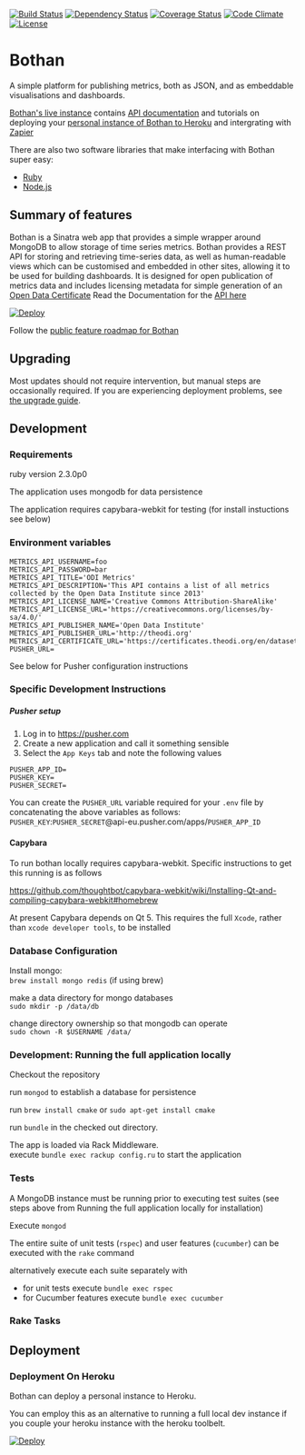 [![Build Status](http://img.shields.io/travis/theodi/bothan.svg?style=flat-square)](https://travis-ci.org/theodi/bothan)
[![Dependency Status](http://img.shields.io/gemnasium/theodi/bothan.svg?style=flat-square)](https://gemnasium.com/theodi/bothan)
[![Coverage Status](http://img.shields.io/coveralls/theodi/bothan.svg?style=flat-square)](https://coveralls.io/r/theodi/bothan)
[![Code Climate](http://img.shields.io/codeclimate/github/theodi/bothan.svg?style=flat-square)](https://codeclimate.com/github/theodi/bothan)
[![License](http://img.shields.io/:license-mit-blue.svg?style=flat-square)](http://theodi.mit-license.org)

# Bothan

A simple platform for publishing metrics, both as JSON, and as embeddable visualisations and dashboards.

[Bothan's live instance](https://bothan.io/) contains [API documentation](https://bothan.io/api.html) and tutorials on deploying your [personal instance of Bothan to Heroku](https://bothan.io/get-started.html) and intergrating with [Zapier](https://bothan.io/tutorials.html)

There are also two software libraries that make interfacing with Bothan super easy:

* [Ruby](https://github.com/theodi/bothan.rb)
* [Node.js](https://github.com/theodi/bothan.js)

## Summary of features

Bothan is a Sinatra web app that provides a simple wrapper around MongoDB to allow storage of time series metrics.
Bothan provides a REST API for storing and retrieving time-series data, as well as human-readable views which can be customised and embedded in other sites, allowing it to be used for building dashboards. It is designed for open publication of metrics data and includes licensing metadata for simple generation of an [Open Data Certificate](https://trello.com/c/ELxxqSeT/24-open-data-certificate)
Read the Documentation for the [API here](https://bothan.io/api.html) 

[![Deploy](https://www.herokucdn.com/deploy/button.svg)](https://heroku.com/deploy)

Follow the [public feature roadmap for Bothan](https://trello.com/b/2xc7Q0kd/labs-public-toolbox-roadmap?menu=filter&filter=label:Bothan)

## Upgrading

Most updates should not require intervention, but manual steps are occasionally required. If you are experiencing deployment problems, see [the upgrade guide](UPGRADING.md).

## Development

### Requirements
ruby version 2.3.0p0

The application uses mongodb for data persistence

The application requires capybara-webkit for testing (for install instuctions see below)

### Environment variables

```
METRICS_API_USERNAME=foo
METRICS_API_PASSWORD=bar
METRICS_API_TITLE='ODI Metrics'
METRICS_API_DESCRIPTION='This API contains a list of all metrics collected by the Open Data Institute since 2013'
METRICS_API_LICENSE_NAME='Creative Commons Attribution-ShareAlike'
METRICS_API_LICENSE_URL='https://creativecommons.org/licenses/by-sa/4.0/'
METRICS_API_PUBLISHER_NAME='Open Data Institute'
METRICS_API_PUBLISHER_URL='http://theodi.org'
METRICS_API_CERTIFICATE_URL='https://certificates.theodi.org/en/datasets/213482/certificate'
PUSHER_URL=
```
See below for Pusher configuration instructions

### Specific Development Instructions

##### Pusher setup

1. Log in to https://pusher.com
2. Create a new application and call it something sensible
3. Select the ```App Keys``` tab and note the following values

```
PUSHER_APP_ID=
PUSHER_KEY=
PUSHER_SECRET=
```

You can create the `PUSHER_URL` variable required for your `.env` file by concatenating the above variables as follows:
`PUSHER_KEY`:`PUSHER_SECRET`@api-eu.pusher.com/apps/`PUSHER_APP_ID`

#### Capybara

To run bothan locally requires capybara-webkit. Specific instructions to get this running is as follows

https://github.com/thoughtbot/capybara-webkit/wiki/Installing-Qt-and-compiling-capybara-webkit#homebrew

At present Capybara depends on Qt 5. This requires the full `Xcode`, rather than `xcode developer tools`, to be installed

### Database Configuration

Install mongo:  
    `brew install mongo redis` (if using brew)

make a data directory for mongo databases  
    `sudo mkdir -p /data/db`

change directory ownership so that mongodb can operate    
    `sudo chown -R $USERNAME /data/`

### Development: Running the full application locally

Checkout the repository 

run `mongod` to establish a database for persistence

run `brew install cmake` or `sudo apt-get install cmake`

run ```bundle``` in the checked out directory.

The app is loaded via Rack Middleware.  
execute `bundle exec rackup config.ru` to start the application

### Tests

A MongoDB instance must be running prior to executing test suites (see steps above from Running the full application locally for installation)

Execute `mongod`

The entire suite of unit tests (`rspec`) and user features (`cucumber`) can be executed with the `rake` command

alternatively execute each suite separately with  

* for unit tests execute `bundle exec rspec`
* for Cucumber features execute `bundle exec cucumber`

### Rake Tasks

## Deployment

### Deployment On Heroku

Bothan can deploy a personal instance to Heroku.

You can employ this as an alternative to running a full local dev instance if you couple your heroku instance with the heroku toolbelt.

[![Deploy](https://www.herokucdn.com/deploy/button.svg)](https://heroku.com/deploy)